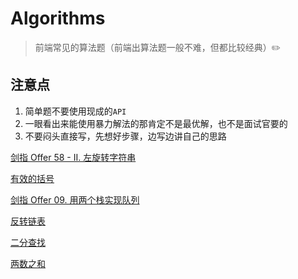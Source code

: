 # Algorithms

> 前端常见的算法题（前端出算法题一般不难，但都比较经典）:pencil2:

## 注意点

1. 简单题不要使用现成的`API`
2. 一眼看出来能使用暴力解法的那肯定不是最优解，也不是面试官要的
3. 不要闷头直接写，先想好步骤，边写边讲自己的思路

[剑指 Offer 58 - II. 左旋转字符串](./Algorithms/LeftRotationString.md)

[有效的括号](./ValidParentheses.md)

[剑指 Offer 09. 用两个栈实现队列](./UseTwoStacksToImplementQueues.md)

[反转链表](./ReverseLinkedList.md)

[二分查找](./BinarySearch.md)

[两数之和](./TwoSum.md)
